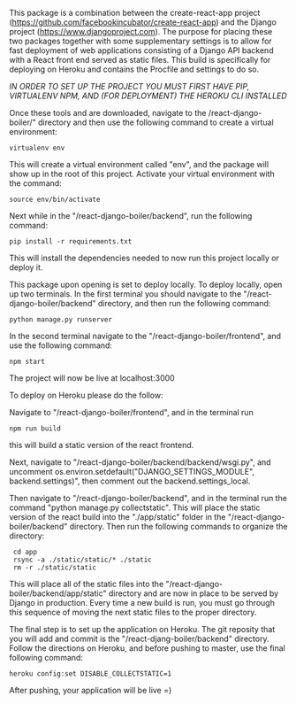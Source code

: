 This package is a combination between the create-react-app project (https://github.com/facebookincubator/create-react-app)
and the Django project (https://www.djangoproject.com). The purpose for placing these two packages together with
some supplementary settings is to allow for fast deployment of web applications consisting of a Django API backend with
a React front end served as static files. This build is specifically for deploying on Heroku and contains the
Procfile and settings to do so.

*IN ORDER TO SET UP THE PROJECT YOU MUST FIRST HAVE PIP, VIRTUALENV NPM, AND (FOR DEPLOYMENT) THE HEROKU CLI INSTALLED*

Once these tools and are downloaded, navigate to the
/react-django-boiler/" directory and then use the following command to create a virtual environment:

    virtualenv env

This will create a virtual environment called "env", and the package will show up in the root of this project. Activate
your virtual environment with the command:

    source env/bin/activate

Next while in the "/react-django-boiler/backend", run the following command:

    pip install -r requirements.txt

This will install the dependencies needed to now run this project locally or deploy it.

This package upon opening is set to deploy locally. To deploy locally, open up two terminals. In the first terminal you
should navigate to the "/react-django-boiler/backend" directory, and then run the following command:

    python manage.py runserver

In the second terminal navigate to the "/react-django-boiler/frontend", and use the following command:

    npm start

The project will now be live at localhost:3000

To deploy on Heroku please do the follow:

Navigate to "/react-django-boiler/frontend", and in the terminal run

    npm run build

this will build a static version of the react frontend.

Next, navigate to "/react-django-boiler/backend/backend/wsgi.py", and uncomment
os.environ.setdefault("DJANGO_SETTINGS_MODULE", backend.settings)", then comment out the backend.settings_local.

Then navigate to "/react-django-boiler/backend", and in the terminal run the command "python manage.py collectstatic".
This will place the static version of the react build into the "./app/static" folder in the
"/react-django-boiler/backend" directory. Then run the following commands to organize the directory:

     cd app
     rsync -a ./static/static/* ./static
     rm -r ./static/static

This will place all of the static files into the "/react-django-boiler/backend/app/static" directory and are now
in place to be served by Django in production. Every time a new build is run, you must go through this sequence of
moving the next static files to the proper directory.

The final step is to set up the application on Heroku. The git reposity that you will add and commit is the
"/react-djang-boiler/backend" directory. Follow the directions on Heroku, and before pushing to master, use the
final following command:

    heroku config:set DISABLE_COLLECTSTATIC=1

After pushing, your application will be live =)


